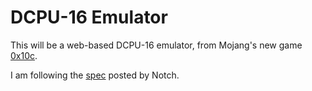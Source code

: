 # DCPU-16 Emulator #
This will be a web-based DCPU-16 emulator, from Mojang's new game [0x10c](http://0x10c.com/).

I am following the [spec](http://0x10c.com/doc/dcpu-16.txt) posted by Notch.